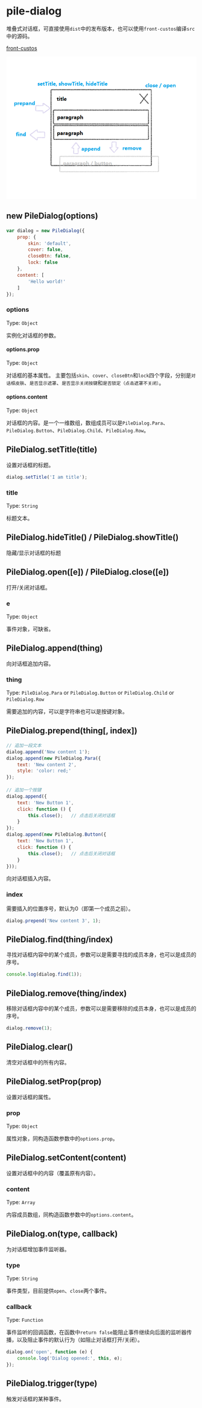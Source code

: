 # pile-dialog

堆叠式对话框，可直接使用`dist`中的发布版本，也可以使用`front-custos`编译`src`中的源码。

[front-custos](https://github.com/Moonshell/front-custos)

![basic-intro](https://github.com/Moonshell/pile-dialog/raw/master/basic-intro.png)

## new PileDialog(options)

```javascript
var dialog = new PileDialog({
    prop: {
        skin: 'default',
        cover: false,
        closeBtn: false,
        lock: false
    },
    content: [
        'Hello world!'
    ]
});
```

### options
Type: `Object`

实例化对话框的参数。

#### options.prop
Type: `Object`

对话框的基本属性。
主要包括`skin`、`cover`、`closeBtn`和`lock`四个字段，分别是`对话框皮肤`、`是否显示遮罩`、`是否显示关闭按键`和`是否锁定（点击遮罩不关闭）`。

#### options.content
Type: `Object`

对话框的内容。是一个一维数组，数组成员可以是`PileDialog.Para`、`PileDialog.Button`、`PileDialog.Child`、`PileDialog.Row`。

## PileDialog.setTitle(title)
设置对话框的标题。

```javascript
dialog.setTitle('I am title');
```

### title
Type: `String`

标题文本。

## PileDialog.hideTitle() / PileDialog.showTitle()
隐藏/显示对话框的标题

## PileDialog.open([e]) / PileDialog.close([e])
打开/关闭对话框。

### e
Type: `Object`

事件对象，可缺省。

## PileDialog.append(thing)

向对话框追加内容。

### thing
Type: `PileDialog.Para` or `PileDialog.Button` or `PileDialog.Child` or `PileDialog.Row`

需要追加的内容，可以是字符串也可以是按键对象。

## PileDialog.prepend(thing[, index])

```javascript
// 追加一段文本
dialog.append('New content 1');
dialog.append(new PileDialog.Para({
    text: 'New content 2',
    style: 'color: red;'
});

// 追加一个按键
dialog.append({
    text: 'New Button 1',
    click: function () {
        this.close();   // 点击后关闭对话框
    }
});
dialog.append(new PileDialog.Button({
    text: 'New Button 1',
    click: function () {
        this.close();   // 点击后关闭对话框
    }
}));
```

向对话框插入内容。

### index

需要插入的位置序号，默认为0（即第一个成员之前）。

```javascript
dialog.prepend('New content 3', 1);
```

## PileDialog.find(thing/index)

寻找对话框内容中的某个成员，参数可以是需要寻找的成员本身，也可以是成员的序号。

```javascript
console.log(dialog.find(1));
```

## PileDialog.remove(thing/index)

移除对话框内容中的某个成员，参数可以是需要移除的成员本身，也可以是成员的序号。

```javascript
dialog.remove(1);
```

## PileDialog.clear()

清空对话框中的所有内容。

## PileDialog.setProp(prop)

设置对话框的属性。

### prop
Type: `Object`

属性对象，同构造函数参数中的`options.prop`。

## PileDialog.setContent(content)

设置对话框中的内容（覆盖原有内容）。

### content
Type: `Array`

内容成员数组，同构造函数参数中的`options.content`。

## PileDialog.on(type, callback)

为对话框增加事件监听器。

### type
Type: `String`

事件类型，目前提供`open`、`close`两个事件。

### callback
Type: `Function`

事件监听的回调函数，在函数中`return false`能阻止事件继续向后面的监听器传播，以及阻止事件的默认行为（如阻止对话框打开/关闭）。

```javascript
dialog.on('open', function (e) {
    console.log('Dialog opened:', this, e);
});
```

## PileDialog.trigger(type)

触发对话框的某种事件。

